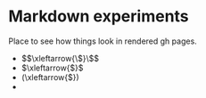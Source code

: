 # Markdown experiments

Place to see how things look in rendered gh pages.

* $$\xleftarrow{\$}\$$
* $\xleftarrow{\$}\$
* \(\xleftarrow{\$}\)
* 
